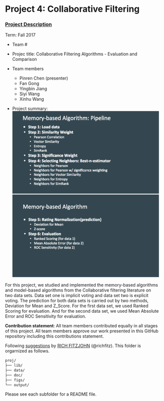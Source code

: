 # Project 4: Collaborative Filtering

### [Project Description](doc/project4_desc.md)

Term: Fall 2017

+ Team #
+ Projec title: Collaborative Filtering Algorithms - Evaluation and Comparison
+ Team members
	+ Pinren Chen (presenter)
	+ Fan Gong
	+ Yingbin Jiang
	+ Siyi Wang
	+ Xinhu Wang
	
+ Project summary: 
![1](figs/1.jpg)
![2](figs/2.jpg)

For this project, we studied and implemented the memory-based algorithms and model-based algorithms from the Collaborative filtering literature on two data sets. Data set one is implicit voting and data set two is explicit voting. The prediction for both data sets is carried out by two methods, Deviation for Mean and Z_Score. For the first data set, we used Ranked Scoring for evaluation. And for the second data set, we used Mean Absolute Error and ROC Sensitivity for evaluation.
 
	
**Contribution statement**: All team members contributed equally in all stages of this project. All team members approve our work presented in this GitHub repository including this contributions statement. 

Following [suggestions](http://nicercode.github.io/blog/2013-04-05-projects/) by [RICH FITZJOHN](http://nicercode.github.io/about/#Team) (@richfitz). This folder is orgarnized as follows.

```
proj/
├── lib/
├── data/
├── doc/
├── figs/
└── output/
```

Please see each subfolder for a README file.
